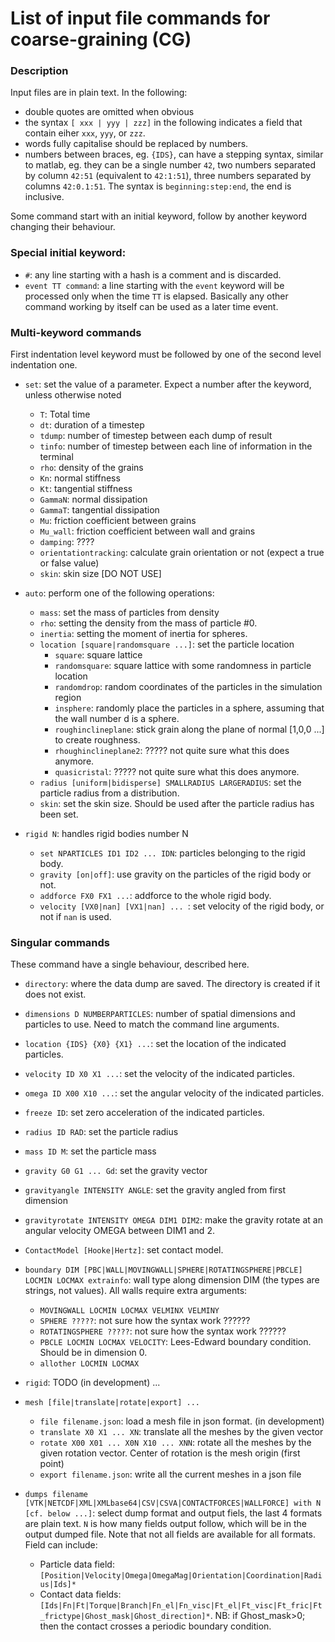 # List of input file commands for coarse-graining (CG)
### Description
Input files are in plain text.
In the following: 

- double quotes are omitted when obvious
- the syntax `[ xxx | yyy | zzz]` in the following indicates a field that contain eiher `xxx`, `yyy`, or `zzz`.
- words fully capitalise should be replaced by numbers. 
- numbers between braces, eg. `{IDS}`, can have a stepping syntax, similar to matlab, eg. they can be a single number `42`, two numbers separated by column `42:51` (equivalent to `42:1:51`), three numbers separated by columns `42:0.1:51`. The syntax is `beginning:step:end`, the end is inclusive. 

Some command start with an initial keyword, follow by another keyword changing their behaviour.

### Special initial keyword:
- `#`: any line starting with a hash is a comment and is discarded.
- `event TT command`: a line starting with the `event` keyword will be processed only when the time `TT` is elapsed. Basically any other command working by itself can be used as a later time event. 

### Multi-keyword commands
First indentation level keyword must be followed by one of the second level indentation one.

- `set`: set the value of a parameter. Expect a number after the keyword, unless otherwise noted
  - `T`: Total time
  - `dt`: duration of a timestep
  - `tdump`: number of timestep between each dump of result
  - `tinfo`: number of timestep between each line of information in the terminal
  - `rho`: density of the grains
  - `Kn`: normal stiffness
  - `Kt`: tangential stiffness
  - `GammaN`: normal dissipation
  - `GammaT`: tangential dissipation
  - `Mu`: friction coefficient between grains
  - `Mu_wall`: friction coefficient between wall and grains
  - `damping`: ????
  - `orientationtracking`: calculate grain orientation or not (expect a true or false value)
  - `skin`: skin size [DO NOT USE]

- `auto`: perform one of the following operations:
  - `mass`: set the mass of particles from density
  - `rho`: setting the density from the mass of particle #0. 
  - `inertia`: setting the moment of inertia for spheres.
  - `location [square|randomsquare ...]`: set the particle location
    - `square`: square lattice
    - `randomsquare`: square lattice with some randomness in particle location
    - `randomdrop`: random coordinates of the particles in the simulation region
    - `insphere`: randomly place the particles in a sphere, assuming that the wall number d is a sphere. 
    - `roughinclineplane`: stick grain along the plane of normal [1,0,0 ...] to create roughness.
    - `rhoughinclineplane2`: ????? not quite sure what this does anymore. 
    - `quasicristal`: ????? not quite sure what this does anymore. 
  - `radius [uniform|bidisperse] SMALLRADIUS LARGERADIUS`: set the particle radius from a distribution.
  - `skin`: set the skin size. Should be used after the particle radius has been set. 
  
- `rigid N`: handles rigid bodies number N
  - `set NPARTICLES ID1 ID2 ... IDN`: particles belonging to the rigid body. 
  - `gravity [on|off]`: use gravity on the particles of the rigid body or not. 
  - `addforce FX0 FX1 ...`: addforce to the whole rigid body. 
  - `velocity [VX0|nan] [VX1|nan] ... `: set velocity of the rigid body, or not if `nan` is used. 
  
### Singular commands
These command have a single behaviour, described here.

- `directory`: where the data dump are saved. The directory is created if it does not exist. 
- `dimensions D NUMBERPARTICLES`: number of spatial dimensions and particles to use. Need to match the command line arguments.
- `location {IDS} {X0} {X1} ...`: set the location of the indicated particles. 
- `velocity ID X0 X1 ...`: set the velocity of the indicated particles. 
- `omega ID X00 X10 ...`: set the angular velocity of the indicated particles.
- `freeze ID`: set zero acceleration of the indicated particles. 
- `radius ID RAD`: set the particle radius
- `mass ID M`: set the particle mass
- `gravity G0 G1 ... Gd`: set the gravity vector
- `gravityangle INTENSITY ANGLE`: set the gravity angled from first dimension
- `gravityrotate INTENSITY OMEGA DIM1 DIM2`: make the gravity rotate at an angular velocity OMEGA between DIM1 and 2.
- `ContactModel [Hooke|Hertz]`: set contact model. 
- `boundary DIM [PBC|WALL|MOVINGWALL|SPHERE|ROTATINGSPHERE|PBCLE] LOCMIN LOCMAX extrainfo`: wall type along dimension DIM (the types are strings, not values). All walls require extra arguments:
  - `MOVINGWALL LOCMIN LOCMAX VELMINX VELMINY`
  - `SPHERE ?????`: not sure how the syntax work ??????
  - `ROTATINGSPHERE ?????`: not sure how the syntax work ??????
  - `PBCLE LOCMIN LOCMAX VELOCITY`: Lees-Edward boundary condition. Should be in dimension 0. 
  - `allother LOCMIN LOCMAX`
- `rigid`: TODO (in development) ...
- `mesh [file|translate|rotate|export] ...`
  - `file filename.json`: load a mesh file in json format. (in development)
  - `translate X0 X1 ... XN`: translate all the meshes by the given vector
  - `rotate X00 X01 ... X0N X10 ... XNN`: rotate all the meshes by the given rotation vector. Center of rotation is the mesh origin (first point)
  - `export filename.json`: write all the current meshes in a json file
  
- `dumps filename [VTK|NETCDF|XML|XMLbase64|CSV|CSVA|CONTACTFORCES|WALLFORCE] with N [cf. below ...]`: select dump format and output fiels, the last 4 formats are plain text. `N` is how many fields output follow, which will be in the output dumped file. Note that not all fields are available for all formats. Field can include:
  - Particle data field: `[Position|Velocity|Omega|OmegaMag|Orientation|Coordination|Radius|Ids]*`
  - Contact data fields: `[Ids|Fn|Ft|Torque|Branch|Fn_el|Fn_visc|Ft_el|Ft_visc|Ft_fric|Ft_frictype|Ghost_mask|Ghost_direction]*`. NB: if Ghost_mask>0; then the contact crosses a periodic boundary condition. 






